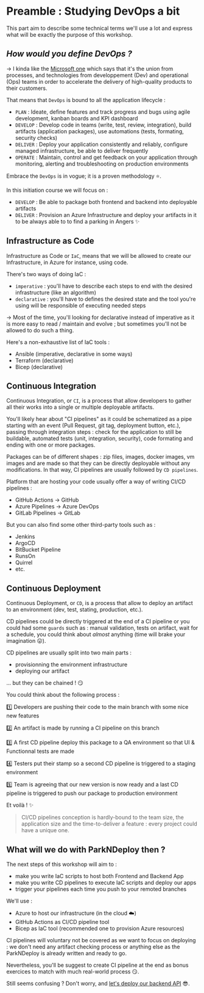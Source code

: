 # Preamble : Studying DevOps a bit

This part aim to describe some technical terms we'll use a lot and express what will be exactly the purpose of this workshop.

## ***How would you define DevOps ?***

&rarr; I kinda like the [Microsoft one](https://azure.microsoft.com/resources/cloud-computing-dictionary/what-is-devops) which says that it's the union from processes, and technologies from developpement (Dev) and operational (Ops) teams in order to accelerate the delivery of high-quality products to their customers.

That means that `DevOps` is bound to all the application lifecycle : 
- `PLAN` : Ideate, define features and track progress and bugs using agile development, kanban boards and KPI dashboard
- `DEVELOP` : Develop code in teams (write, test, review, integration), build artifacts (application packages), use automations (tests, formating, security checks)
- `DELIVER` : Deploy your application consistently and reliably, configure managed infrastructure, be able to deliver frequently
- `OPERATE` : Maintain, control and get feedback on your application through monitoring, alerting and troubleshooting on production environments

Embrace the `DevOps` is in vogue; it is a proven methodology :star:.

In this initiation course we will focus on :
- `DEVELOP` : Be able to package both frontend and backend into deployable artifacts
- `DELIVER` : Provision an Azure Infrastructure and deploy your artifacts in it to be always able to to find a parking in Angers :sparkles:


## Infrastructure as Code

Infrastructure as Code or  `IaC`, means that we will be allowed to create our Infrastructure, in Azure for instance, using code.

There's two ways of doing IaC :
- `imperative` : you'll have to describe each steps to end with the desired infrastructure (like an algorithm)
- `declarative` : you'll have to defines the desired state and the tool you're using will be responsible of executing needed steps

&rarr; Most of the time, you'll looking for declarative instead of imperative as it is more easy to read / maintain and evolve ; but sometimes you'll not be allowed to do such a thing.

Here's a non-exhaustive list of IaC tools :
- Ansible (imperative, declarative in some ways)
- Terraform (declarative)
- Bicep (declarative)

## Continuous Integration

Continuous Integration, or `CI`, is a process that allow developers to gather all their works into a single or multiple deployable artifacts.

You'll likely hear about "CI pipelines" as it could be schematized as a pipe starting with an event (Pull Request, git tag, deployment button, etc.), passing through integration steps : check for the application to still be buildable, automated tests (unit, integration, security), code formating and ending with one or more packages.

Packages can be of different shapes : zip files, images, docker images, vm images and are made so that they can be directly deployable without any modifications. In that way, CI pipelines are usually followed by `CD pipelines`.

Platform that are hosting your code usually offer a way of writing CI/CD pipelines :
- GitHub Actions &rarr; GitHub
- Azure Pipelines &rarr; Azure DevOps
- GitLab Pipelines &rarr; GitLab

But you can also find some other third-party tools such as : 
- Jenkins
- ArgoCD
- BitBucket Pipeline
- RunsOn
- Quirrel
- etc.

## Continuous Deployment

Continuous Deployment, or `CD`, is a process that allow to deploy an artifact to an environment (dev, test, stating, production, etc.).

CD pipelines could be directly triggered at the end of a CI pipeline or you could had some `guards` such as : manual validation, tests on artifact, wait for a schedule, you could think about *almost* anything (time will brake your imagination :stuck_out_tongue:).

CD pipelines are usually split into two main parts : 
- provisionning the environment infrastructure
- deploying our artifact

... but they can be chained ! :smirk:

You could think about the following process :

:one: Developers are pushing their code to the main branch with some nice new features

:two: An artifact is made by running a CI pipeline on this branch

:three: A first CD pipeline deploy this package to a QA environment so that UI & Functionnal tests are made

:four: Testers put their stamp so a second CD pipeline is triggered to a staging environment

:five: Team is agreeing that our new version is now ready and a last CD pipeline is triggered to push our package to production environment 

Et voilà ! :sparkles:

> CI/CD pipelines conception is hardly-bound to the team size, the application size and the time-to-deliver a feature : every project could have a unique one.

## What will we do with ParkNDeploy then ?

The next steps of this workshop will aim to : 
- make you write IaC scripts to host both Frontend and Backend App
- make you write CD pipelines to execute IaC scripts and deploy our apps
- trigger your pipelines each time you push to your remoted branches

We'll use : 
- Azure to host our infrastructure (in the cloud :cloud:)
- GitHub Actions as CI/CD pipeline tool
- Bicep as IaC tool (recommended one to provision Azure resources)

CI pipelines will voluntary not be covered as we want to focus on deploying : we don't need any artifact checking process or anything else as the ParkNDeploy is already written and ready to go.

Nevertheless, you'll be suggest to create CI pipeline at the end as bonus exercices to match with much real-world process :smirk:.

Still seems confusing ? Don't worry, and [let's deploy our backend API](./step1_deploy_backend.md) :sunglasses:.